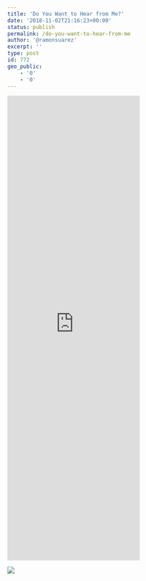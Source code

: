 ```yaml
---
title: 'Do You Want to Hear from Me?'
date: '2018-11-02T21:16:23+00:00'
status: publish
permalink: /do-you-want-to-hear-from-me
author: '@ramonsuarez'
excerpt: ''
type: post
id: 772
geo_public:
    - '0'
    - '0'
---
```

<iframe allowfullscreen="true" frameborder="0" height="1052" marginheight="0" marginwidth="0" mozallowfullscreen="true" src="https://docs.google.com/forms/d/e/1FAIpQLSerPrYxhHkx55PoPtZrKvolDDw5Q-sMc5akSpWP4j0SxsjmzA/viewform?embedded=true" webkitallowfullscreen="true" width=""></iframe>

![](https://ramonsuarez.files.wordpress.com/2018/10/img_20181024_103114.jpg)